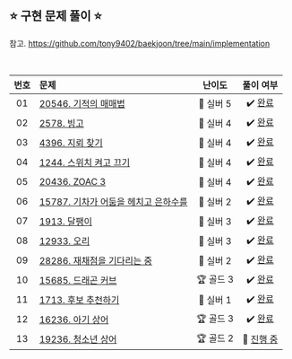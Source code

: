 ## ⭐️ 구현 문제 풀이 ⭐️ 

참고. https://github.com/tony9402/baekjoon/tree/main/implementation

<br>

<!-- 💭 [진행 중]  ✔️ [완료] -->

| **번호** | **문제** | **난이도** | **풀이 여부** |
|:--------:|:--------|:----------:|:-----------:|
| 01 | [20546. 기적의 매매법](https://www.acmicpc.net/problem/20546) | 💎 실버 5 | ✔️ [완료](https://github.com/yuuforest/Baekjoon/blob/main/python/%EA%B5%AC%ED%98%84/Prob20546.py)|
| 02 | [2578. 빙고](https://www.acmicpc.net/problem/2578) | 💎 실버 4 | ✔️ [완료](https://github.com/yuuforest/Baekjoon/blob/main/python/%EA%B5%AC%ED%98%84/Prob2578.py)|
| 03 | [4396. 지뢰 찾기](https://www.acmicpc.net/problem/4396) | 💎 실버 4 | ✔️ [완료](https://github.com/yuuforest/Baekjoon/blob/main/python/%EA%B5%AC%ED%98%84/Prob4396.py)|
| 04 | [1244. 스위치 켜고 끄기](https://www.acmicpc.net/problem/1244) | 💎 실버 4 | ✔️ [완료](https://github.com/yuuforest/Baekjoon/blob/main/python/%EA%B5%AC%ED%98%84/Prob1244.py)|
| 05 | [20436. ZOAC 3](https://www.acmicpc.net/problem/20436) | 💎 실버 4 | ✔️ [완료](https://github.com/yuuforest/Baekjoon/blob/main/python/%EA%B5%AC%ED%98%84/Prob20436.py)|
| 06 | [15787. 기차가 어둠을 헤치고 은하수를](https://www.acmicpc.net/problem/15787)  | 💎 실버 2 | ✔️ [완료](https://github.com/yuuforest/Baekjoon/blob/main/python/%EA%B5%AC%ED%98%84/Prob15787.py)|
| 07 | [1913. 달팽이](https://www.acmicpc.net/problem/1913) | 💎 실버 3 | ✔️ [완료](https://github.com/yuuforest/Baekjoon/blob/main/python/%EA%B5%AC%ED%98%84/Prob1913.py) |
| 08 | [12933. 오리](https://www.acmicpc.net/problem/12933) | 💎 실버 3 | ✔️ [완료](https://github.com/yuuforest/Baekjoon/blob/main/python/%EA%B5%AC%ED%98%84/Prob12933.py) |
| 09 | [28286. 재채점을 기다리는 중](https://www.acmicpc.net/problem/28286) | 💎 실버 2 | ✔️ [완료](https://github.com/yuuforest/Baekjoon/blob/main/python/%EA%B5%AC%ED%98%84/Prob28286.py) |
| 10 | [15685. 드래곤 커브](https://www.acmicpc.net/problem/15685) | 🏆 골드 3 | ✔️ [완료](https://github.com/yuuforest/Baekjoon/blob/main/python/%EA%B5%AC%ED%98%84/Prob15685.py) |
| 11 | [1713. 후보 추천하기](https://www.acmicpc.net/problem/1713) | 💎 실버 1 | ✔️ [완료](https://github.com/yuuforest/Baekjoon/blob/main/python/%EA%B5%AC%ED%98%84/Prob1713.py) |
| 12 | [16236. 아기 상어](https://www.acmicpc.net/problem/16236) | 🏆 골드 3 | ✔️ [완료](https://github.com/yuuforest/Baekjoon/blob/main/python/%EA%B5%AC%ED%98%84/Prob16236.py) |
| 13 | [19236. 청소년 상어](https://www.acmicpc.net/problem/19236) | 🏆 골드 2 | 💭 [진행 중](https://github.com/yuuforest/Baekjoon/blob/main/python/%EA%B5%AC%ED%98%84/Prob19236.py) |

